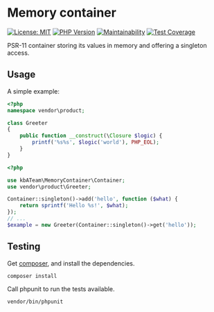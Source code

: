 # Memory container

[![License: MIT][license-mit]](LICENSE)
[![PHP Version][phpversion]][packagist]
[![Maintainability][maintainability-badge]][maintainability]
[![Test Coverage][coverage-badge]][coverage]

PSR-11 container storing its values in memory and offering a singleton access.

## Usage

A simple example:

```php
<?php
namespace vendor\product;

class Greeter
{
    public function __construct(\Closure $logic) {
        printf('%s%s', $logic('world'), PHP_EOL);
    }
}
```

```php
<?php

use kbATeam\MemoryContainer\Container;
use vendor\product\Greeter;

Container::singleton()->add('hello', function ($what) {
    return sprintf('Hello %s!', $what);
});
// ...
$example = new Greeter(Container::singleton()->get('hello'));
```

## Testing

Get [composer][composer], and install the dependencies.

```sh
composer install
```

Call phpunit to run the tests available.

```sh
vendor/bin/phpunit
```

[license-mit]: https://img.shields.io/badge/license-MIT-blue.svg
[phpversion]: https://img.shields.io/packagist/php-v/kba-team/memory-container/dev-php5
[maintainability-badge]: https://api.codeclimate.com/v1/badges/21ee0b3bcc3f1fa0a03d/maintainability
[maintainability]: https://codeclimate.com/github/the-kbA-team/memory-container/maintainability
[coverage-badge]: https://api.codeclimate.com/v1/badges/21ee0b3bcc3f1fa0a03d/test_coverage
[coverage]: https://codeclimate.com/github/the-kbA-team/memory-container/test_coverage
[packagist]: https://packagist.org/packages/kba-team/memory-container
[composer]: https://getcomposer.org/ "Dependency Manager for PHP"
[psr11]: https://www.php-fig.org/psr/psr-11/ "PSR-11: Container interface"
